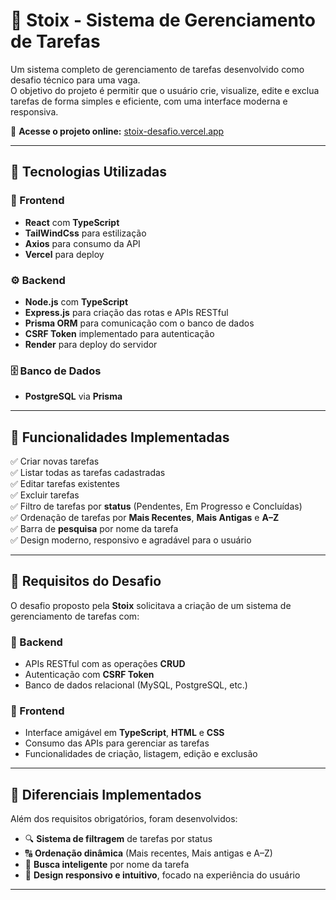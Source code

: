 # 📝 Stoix - Sistema de Gerenciamento de Tarefas

Um sistema completo de gerenciamento de tarefas desenvolvido como desafio técnico para uma vaga.  
O objetivo do projeto é permitir que o usuário crie, visualize, edite e exclua tarefas de forma simples e eficiente, com uma interface moderna e responsiva.

🔗 **Acesse o projeto online:** [stoix-desafio.vercel.app](https://stoix-desafio.vercel.app)

---

## 🚀 Tecnologias Utilizadas

### 🧩 Frontend
- **React** com **TypeScript**
- **TailWindCss** para estilização
- **Axios** para consumo da API
- **Vercel** para deploy

### ⚙️ Backend
- **Node.js** com **TypeScript**
- **Express.js** para criação das rotas e APIs RESTful
- **Prisma ORM** para comunicação com o banco de dados
- **CSRF Token** implementado para autenticação
- **Render** para deploy do servidor

### 🗄️ Banco de Dados
- **PostgreSQL** via **Prisma**

---

## 🧠 Funcionalidades Implementadas

✅ Criar novas tarefas  
✅ Listar todas as tarefas cadastradas  
✅ Editar tarefas existentes  
✅ Excluir tarefas  
✅ Filtro de tarefas por **status** (Pendentes, Em Progresso e Concluídas)  
✅ Ordenação de tarefas por **Mais Recentes**, **Mais Antigas** e **A–Z**  
✅ Barra de **pesquisa** por nome da tarefa  
✅ Design moderno, responsivo e agradável para o usuário  

---

## 🧾 Requisitos do Desafio

O desafio proposto pela **Stoix** solicitava a criação de um sistema de gerenciamento de tarefas com:

### 🔹 Backend
- APIs RESTful com as operações **CRUD**
- Autenticação com **CSRF Token**
- Banco de dados relacional (MySQL, PostgreSQL, etc.)

### 🔹 Frontend
- Interface amigável em **TypeScript**, **HTML** e **CSS**
- Consumo das APIs para gerenciar as tarefas
- Funcionalidades de criação, listagem, edição e exclusão

---

## 🧭 Diferenciais Implementados

Além dos requisitos obrigatórios, foram desenvolvidos:
- 🔍 **Sistema de filtragem** de tarefas por status  
- 🔠 **Ordenação dinâmica** (Mais recentes, Mais antigas e A–Z)  
- 🧭 **Busca inteligente** por nome da tarefa  
- 💎 **Design responsivo e intuitivo**, focado na experiência do usuário  

---
